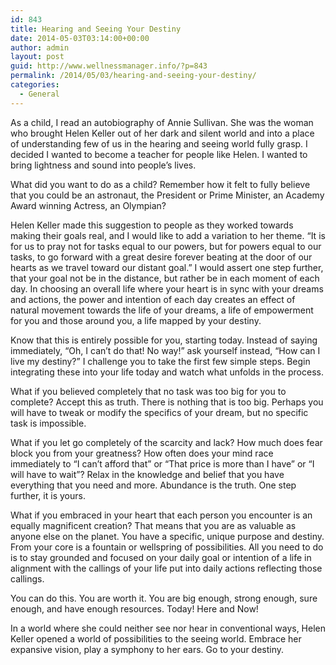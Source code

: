 ```yaml
---
id: 843
title: Hearing and Seeing Your Destiny
date: 2014-05-03T03:14:00+00:00
author: admin
layout: post
guid: http://www.wellnessmanager.info/?p=843
permalink: /2014/05/03/hearing-and-seeing-your-destiny/
categories:
  - General
---
```

As a child, I read an autobiography of Annie Sullivan. She was the woman who brought Helen Keller out of her dark and silent world and into a place of understanding few of us in the hearing and seeing world fully grasp. I decided I wanted to become a teacher for people like Helen. I wanted to bring lightness and sound into people&#8217;s lives.

What did you want to do as a child? Remember how it felt to fully believe that you could be an astronaut, the President or Prime Minister, an Academy Award winning Actress, an Olympian?

Helen Keller made this suggestion to people as they worked towards making their goals real, and I would like to add a variation to her theme. &#8220;It is for us to pray not for tasks equal to our powers, but for powers equal to our tasks, to go forward with a great desire forever beating at the door of our hearts as we travel toward our distant goal.&#8221; I would assert one step further, that your goal not be in the distance, but rather be in each moment of each day. In choosing an overall life where your heart is in sync with your dreams and actions, the power and intention of each day creates an effect of natural movement towards the life of your dreams, a life of empowerment for you and those around you, a life mapped by your destiny.

Know that this is entirely possible for you, starting today. Instead of saying immediately, &#8220;Oh, I can&#8217;t do that! No way!&#8221; ask yourself instead, &#8220;How can I live my destiny?&#8221; I challenge you to take the first few simple steps. Begin integrating these into your life today and watch what unfolds in the process.

What if you believed completely that no task was too big for you to complete? Accept this as truth. There is nothing that is too big. Perhaps you will have to tweak or modify the specifics of your dream, but no specific task is impossible.

What if you let go completely of the scarcity and lack? How much does fear block you from your greatness? How often does your mind race immediately to &#8220;I can&#8217;t afford that&#8221; or &#8220;That price is more than I have&#8221; or &#8220;I will have to wait&#8221;? Relax in the knowledge and belief that you have everything that you need and more. Abundance is the truth. One step further, it is yours.

What if you embraced in your heart that each person you encounter is an equally magnificent creation? That means that you are as valuable as anyone else on the planet. You have a specific, unique purpose and destiny. From your core is a fountain or wellspring of possibilities. All you need to do is to stay grounded and focused on your daily goal or intention of a life in alignment with the callings of your life put into daily actions reflecting those callings.

You can do this. You are worth it. You are big enough, strong enough, sure enough, and have enough resources. Today! Here and Now!

In a world where she could neither see nor hear in conventional ways, Helen Keller opened a world of possibilities to the seeing world. Embrace her expansive vision, play a symphony to her ears. Go to your destiny.